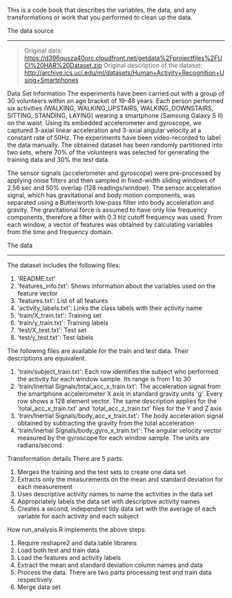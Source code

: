 This is a code book that describes the variables, the data, and any transformations or work that you performed to clean up the data.

The data source
______________________
  > Original data: https://d396qusza40orc.cloudfront.net/getdata%2Fprojectfiles%2FUCI%20HAR%20Dataset.zip
  > Original description of the dataset: http://archive.ics.uci.edu/ml/datasets/Human+Activity+Recognition+Using+Smartphones

Data Set Information
  The experiments have been carried out with a group of 30 volunteers within an age bracket of 19-48 years. Each person performed six activities (WALKING, WALKING_UPSTAIRS, WALKING_DOWNSTAIRS, SITTING, STANDING, LAYING) wearing a smartphone (Samsung Galaxy S II) on the waist. Using its embedded accelerometer and gyroscope, we captured 3-axial linear acceleration and 3-axial angular velocity at a constant rate of 50Hz. The experiments have been video-recorded to label the data manually. The obtained dataset has been randomly partitioned into two sets, where 70% of the volunteers was selected for generating the training data and 30% the test data.

  The sensor signals (accelerometer and gyroscope) were pre-processed by applying noise filters and then sampled in fixed-width sliding windows of 2.56 sec and 50% overlap (128 readings/window). The sensor acceleration signal, which has gravitational and body motion components, was separated using a Butterworth low-pass filter into body acceleration and gravity. The gravitational force is assumed to have only low frequency components, therefore a filter with 0.3 Hz cutoff frequency was used. From each window, a vector of features was obtained by calculating variables from the time and frequency domain.

The data
___________________
The dataset includes the following files:

  1. 'README.txt'
  2. 'features_info.txt': Shows information about the variables used on the feature vector
  2. 'features.txt': List of all features
  4. 'activity_labels.txt': Links the class labels with their activity name
  5. 'train/X_train.txt': Training set
  6. 'train/y_train.txt': Training labels
  7. 'test/X_test.txt': Test set
  8. 'test/y_test.txt': Test labels

The following files are available for the train and test data. Their descriptions are equivalent.
  1. 'train/subject_train.txt': Each row identifies the subject who performed the activity for each window sample. Its range is from 1 to 30
  2. 'train/Inertial Signals/total_acc_x_train.txt': The acceleration signal from the smartphone accelerometer X axis in standard gravity units 'g'. Every row shows a 128 element vector. The same description applies for the 'total_acc_x_train.txt' and 'total_acc_z_train.txt' files for the Y and Z axis
  3.  'train/Inertial Signals/body_acc_x_train.txt': The body acceleration signal obtained by subtracting the gravity from the total acceleration
  4. 'train/Inertial Signals/body_gyro_x_train.txt': The angular velocity vector measured by the gyroscope for each window sample. The units are radians/second

Transformation details
There are 5 parts:
  1. Merges the training and the test sets to create one data set
  2. Extracts only the measurements on the mean and standard deviation for each measurement
  3. Uses descriptive activity names to name the activities in the data set
  4. Appropriately labels the data set with descriptive activity names
  5. Creates a second, independent tidy data set with the average of each variable for each activity and each subject

How run_analysis.R implements the above steps:
  1. Require reshapre2 and data.table librareis
  2. Load both test and train data
  3. Load the features and activity labels
  4. Extract the mean and standard deviation column names and data
  5. Process the data. There are two parts processing test and train data respectively
  6. Merge data set

